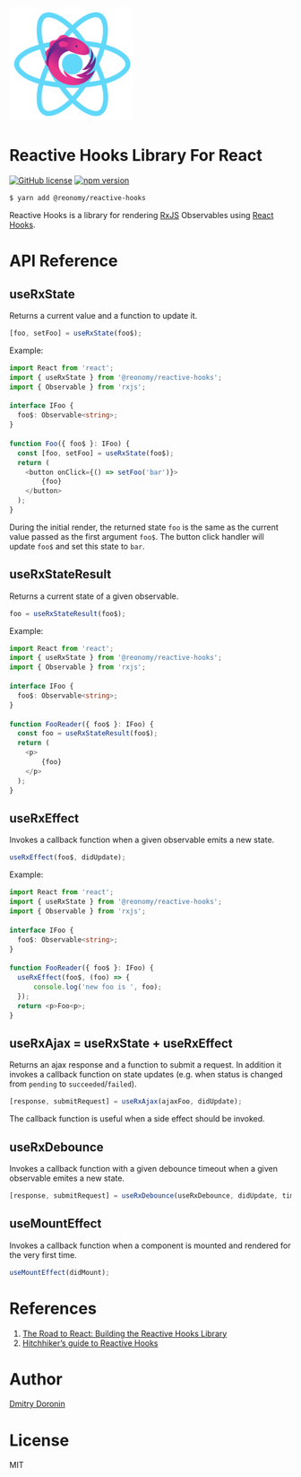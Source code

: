 # <img src="https://github.com/reonomy/reactive-hooks/raw/master/assets/logo.png" height="200px"/>

# Reactive Hooks Library For React

[![GitHub license](https://img.shields.io/badge/license-MIT-blue.svg?style=flat-square)](https://github.com/reonomy/reactive-hooks/blob/master/LICENSE) 
[![npm version](https://img.shields.io/npm/v/@reonomy/reactive-hooks.svg?style=flat-square)](https://www.npmjs.com/package/@reonomy/reactive-hooks) 

```bash
$ yarn add @reonomy/reactive-hooks
```
Reactive Hooks is a library for rendering [RxJS](https://rxjs-dev.firebaseapp.com/) Observables using [React Hooks](https://reactjs.org/docs/hooks-reference.html#usestate).

# API Reference

## useRxState
Returns a current value and a function to update it.

```typescript
[foo, setFoo] = useRxState(foo$);
```

Example:
```typescript
import React from 'react';
import { useRxState } from '@reonomy/reactive-hooks';
import { Observable } from 'rxjs';

interface IFoo {
  foo$: Observable<string>;
}

function Foo({ foo$ }: IFoo) {
  const [foo, setFoo] = useRxState(foo$);
  return (
    <button onClick={() => setFoo('bar')}>
        {foo}
    </button>
  );
}
```

During the initial render, the returned state `foo` is the same as the current value passed as the first argument `foo$`.
The button click handler will update `foo$` and set this state to `bar`.

## useRxStateResult
Returns a current state of a given observable.

```typescript
foo = useRxStateResult(foo$);
```

Example:
```typescript
import React from 'react';
import { useRxState } from '@reonomy/reactive-hooks';
import { Observable } from 'rxjs';

interface IFoo {
  foo$: Observable<string>;
}

function FooReader({ foo$ }: IFoo) {
  const foo = useRxStateResult(foo$);
  return (
    <p>
        {foo}
    </p>
  );
}
```

## useRxEffect
Invokes a callback function when a given observable emits a new state.

```typescript
useRxEffect(foo$, didUpdate);
```

Example:
```typescript
import React from 'react';
import { useRxState } from '@reonomy/reactive-hooks';
import { Observable } from 'rxjs';

interface IFoo {
  foo$: Observable<string>;
}

function FooReader({ foo$ }: IFoo) {
  useRxEffect(foo$, (foo) => {
      console.log('new foo is ', foo);
  });
  return <p>Foo<p>;
}
```

## useRxAjax = useRxState + useRxEffect

Returns an ajax response and a function to submit a request. In addition it invokes a callback function on state updates (e.g. when status is changed from `pending` to `succeeded`/`failed`).

```typescript
[response, submitRequest] = useRxAjax(ajaxFoo, didUpdate);
```

The callback function is useful when a side effect should be invoked.

## useRxDebounce
Invokes a callback function with a given debounce timeout when a given observable emites a new state.

```typescript
[response, submitRequest] = useRxDebounce(useRxDebounce, didUpdate, timeout);
```

## useMountEffect
Invokes a callback function when a component is mounted and rendered for the very first time.

```typescript
useMountEffect(didMount);
```

# References

1. [The Road to React: Building the Reactive Hooks Library](https://www.reonomy.com/blog/post/reactive-hooks)
2. [Hitchhiker’s guide to Reactive Hooks](https://itnext.io/hitchhikers-guide-to-reactive-hooks-92c1a708ccfe)

# Author
[Dmitry Doronin](https://www.linkedin.com/in/ddoronin)

# License
MIT
